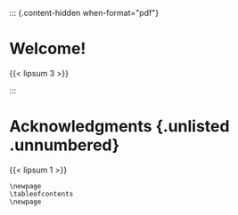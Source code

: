::: {.content-hidden when-format="pdf"}

<h1>Welcome!</h1>

{{< lipsum 3 >}}

:::

# Acknowledgments {.unlisted .unnumbered}

{{< lipsum 1 >}}

```{=latex}
\newpage
\tableofcontents
\newpage
```
